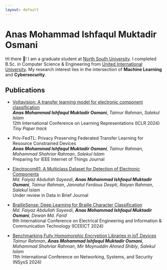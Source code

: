 ```yaml
---
layout: default
---
```


# Anas Mohammad Ishfaqul Muktadir Osmani

Hi there 👋! I am a graduate student at [North South University](https://www.northsouth.edu). I completed B.Sc. in Computer Science & Engineering from [United International University](https://www.uiu.ac.bd/). My research interest lies in the intersection of **Machine Learning** and **Cybersecurity**.

## Publications
- [Voltavision: A transfer learning model for electronic component classification](https://openreview.net/pdf?id=JHTqFvmVYz)\
_**Anas Mohammad Ishfaqul Muktadir Osmani**_, _Taimur Rahman_, _Salekul Islam_\
12th International Conference on Learning Representations (ICLR 2024) _Tiny Paper track_

- Priv-FedTL: Privacy Preserving Federated Transfer Learning for Resource Constrained Devices\
_**Anas Mohammad Ishfaqul Muktadir Osmani**_, _Taimur Rahman_, _Mohammad Shahriar Rahman_, _Salekul Islam_\
Preparing for IEEE Internet of Things Journal

- [Electrocom61: A Multiclass Dataset for Detection of Electronic Components](https://doi.org/10.1016/j.dib.2025.111331)\
_Md. Faiyaz Abdullah Sayeedi_, _**Anas Mohammad Ishfaqul Muktadir Osmani**_, _Taimur Rahman_, _Jannatul Ferdous Deepti_, _Raiyan Rahman_, _Salekul Islam_\
Under review in Data in Brief Journal

- [BrailleSense: Deep Learning for Braille Character Classification](https://ieeexplore.ieee.org/document/10534500)\
_Md. Faiyaz Abdullah Sayeedi_, _**Anas Mohammad Ishfaqul Muktadir Osmani**_, _Dewan Md. Farid_\
6th International Conference on Electrical Engineering and Information & Communication Technology (ICEEICT 2024)

- [Benchmarking Fully Homomorphic Encryption Libraries in IoT Devices](https://doi.org/10.1145/3704522.3704546)\
_Taimur Rahman_,  _**Anas Mohammad Ishfaqul Muktadir Osmani**_, _Mohammad Shahriar Rahman_, _Mir Moynuddin Ahmed Shibly_, _Salekul Islam_\
11th International Conference on Networking, Systems, and Security (NSysS 2024)

<!-- Text can be **bold**, _italic_, or ~~strikethrough~~.

[Link to another page](./another-page.html).

There should be whitespace between paragraphs.

There should be whitespace between paragraphs. We recommend including a README, or a file with information about your project.

# Header 1

This is a normal paragraph following a header. GitHub is a code hosting platform for version control and collaboration. It lets you and others work together on projects from anywhere.

## Header 2

> This is a blockquote following a header.
>
> When something is important enough, you do it even if the odds are not in your favor.

### Header 3

```js
// Javascript code with syntax highlighting.
var fun = function lang(l) {
  dateformat.i18n = require('./lang/' + l)
  return true;
}
```

```ruby
# Ruby code with syntax highlighting
GitHubPages::Dependencies.gems.each do |gem, version|
  s.add_dependency(gem, "= #{version}")
end
```

#### Header 4

*   This is an unordered list following a header.
*   This is an unordered list following a header.
*   This is an unordered list following a header.

##### Header 5

1.  This is an ordered list following a header.
2.  This is an ordered list following a header.
3.  This is an ordered list following a header.

###### Header 6

| head1        | head two          | three |
|:-------------|:------------------|:------|
| ok           | good swedish fish | nice  |
| out of stock | good and plenty   | nice  |
| ok           | good `oreos`      | hmm   |
| ok           | good `zoute` drop | yumm  |

### There's a horizontal rule below this.

* * *

### Here is an unordered list:

*   Item foo
*   Item bar
*   Item baz
*   Item zip

### And an ordered list:

1.  Item one
1.  Item two
1.  Item three
1.  Item four

### And a nested list:

- level 1 item
  - level 2 item
  - level 2 item
    - level 3 item
    - level 3 item
- level 1 item
  - level 2 item
  - level 2 item
  - level 2 item
- level 1 item
  - level 2 item
  - level 2 item
- level 1 item

### Small image

![Octocat](https://github.githubassets.com/images/icons/emoji/octocat.png)

### Large image

![Branching](https://guides.github.com/activities/hello-world/branching.png)


### Definition lists can be used with HTML syntax.

<dl>
<dt>Name</dt>
<dd>Godzilla</dd>
<dt>Born</dt>
<dd>1952</dd>
<dt>Birthplace</dt>
<dd>Japan</dd>
<dt>Color</dt>
<dd>Green</dd>
</dl>

```
Long, single-line code blocks should not wrap. They should horizontally scroll if they are too long. This line should be long enough to demonstrate this.
```

```
The final element.
``` -->
